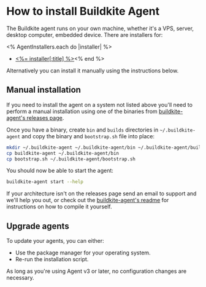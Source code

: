 # How to install Buildkite Agent

The Buildkite agent runs on your own machine, whether it's a VPS, server, desktop computer, embedded device. There are installers for:

<% AgentInstallers.each do |installer| %>
* [<%= installer[:title] %>](<%= docs_page_path installer[:url] %>)<% end %>

Alternatively you can install it manually using the instructions below.

## Manual installation

If you need to install the agent on a system not listed above you'll need to perform a manual installation using one of the binaries from [buildkite-agent's releases page](https://github.com/buildkite/agent/releases).


Once you have a binary, create `bin` and `builds` directories in `~/.buildkite-agent` and copy the binary and `bootstrap.sh` file into place:


```bash
mkdir ~/.buildkite-agent ~/.buildkite-agent/bin ~/.buildkite-agent/builds
cp buildkite-agent ~/.buildkite-agent/bin
cp bootstrap.sh ~/.buildkite-agent/bootstrap.sh
```

You should now be able to start the agent:

```bash
buildkite-agent start --help
```

If your architecture isn't on the releases page send an email to support and we'll help you out, or check out the [buildkite-agent's readme](https://github.com/buildkite/agent#readme) for instructions on how to compile it yourself.

## Upgrade agents

To update your agents, you can either:

* Use the package manager for your operating system.
* Re-run the installation script.

As long as you're using Agent v3 or later, no configuration changes are necessary.
